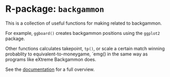 # R-package: `backgammon`
This is a collection of useful functions for making related to backgammon.

For example, `ggboard()` creates backgammon positions using the `ggplot2` 
package. 

Other functions calculates takepoint, `tp()`, or scale a certain match
winning probablity to equivalent-to-moneygame, `emg() in the same way as
programs like eXtreme Backgammon does.

See the [documentation](https://lassehjorthmadsen.github.io/backgammon/index.html) for a full overview.
